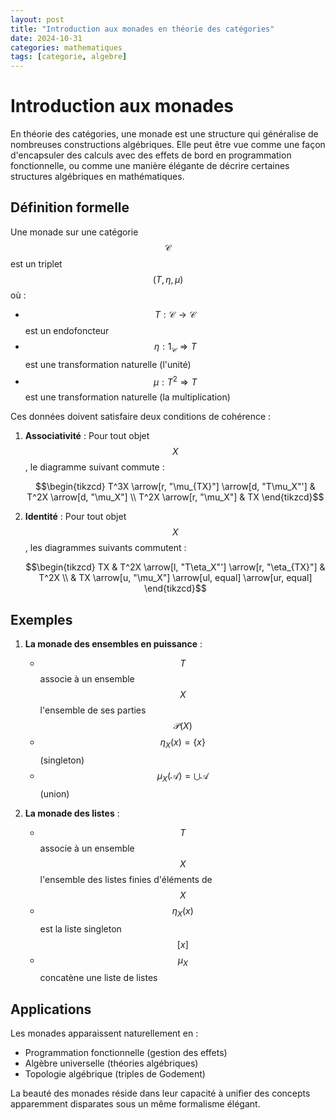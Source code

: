 ```yaml
---
layout: post
title: "Introduction aux monades en théorie des catégories"
date: 2024-10-31
categories: mathematiques
tags: [categorie, algebre]
---
```


# Introduction aux monades

En théorie des catégories, une monade est une structure qui généralise de nombreuses constructions algébriques. Elle peut être vue comme une façon d'encapsuler des calculs avec des effets de bord en programmation fonctionnelle, ou comme une manière élégante de décrire certaines structures algébriques en mathématiques.

## Définition formelle

Une monade sur une catégorie $$\mathcal{C}$$ est un triplet $$(T, \eta, \mu)$$ où :

- $$T : \mathcal{C} \to \mathcal{C}$$ est un endofoncteur
- $$\eta : 1_\mathcal{C} \Rightarrow T$$ est une transformation naturelle (l'unité)
- $$\mu : T^2 \Rightarrow T$$ est une transformation naturelle (la multiplication)

Ces données doivent satisfaire deux conditions de cohérence :

1. **Associativité** : Pour tout objet $$X$$, le diagramme suivant commute :

   $$\begin{tikzcd}
   T^3X \arrow[r, "\mu_{TX}"] \arrow[d, "T\mu_X"'] & T^2X \arrow[d, "\mu_X"] \\
   T^2X \arrow[r, "\mu_X"] & TX
   \end{tikzcd}$$

2. **Identité** : Pour tout objet $$X$$, les diagrammes suivants commutent :

   $$\begin{tikzcd}
   TX & T^2X \arrow[l, "T\eta_X"'] \arrow[r, "\eta_{TX}"] & T^2X \\
   & TX \arrow[u, "\mu_X"] \arrow[ul, equal] \arrow[ur, equal]
   \end{tikzcd}$$
   
## Exemples

1. **La monade des ensembles en puissance** :
   - $$T$$ associe à un ensemble $$X$$ l'ensemble de ses parties $$\mathcal{P}(X)$$
   - $$\eta_X(x) = \{x\}$$ (singleton)
   - $$\mu_X(\mathcal{A}) = \bigcup \mathcal{A}$$ (union)

2. **La monade des listes** :
   - $$T$$ associe à un ensemble $$X$$ l'ensemble des listes finies d'éléments de $$X$$
   - $$\eta_X(x)$$ est la liste singleton $$[x]$$
   - $$\mu_X$$ concatène une liste de listes

## Applications

Les monades apparaissent naturellement en :
- Programmation fonctionnelle (gestion des effets)
- Algèbre universelle (théories algébriques)
- Topologie algébrique (triples de Godement)

La beauté des monades réside dans leur capacité à unifier des concepts apparemment disparates sous un même formalisme élégant.